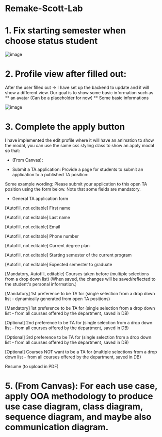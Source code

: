# Remake-Scott-Lab

# 1. Fix starting semester when choose status student
![image](https://user-images.githubusercontent.com/85500156/223956465-490119b7-925b-4c26-9364-888a52162381.png)

# 2. Profile view after filled out:

After the user filled out -> I have set up the backend to update and it will show a different view. Our goal is to show some basic information such as
** an avatar (Can be a placeholder for now)
** Some basic informations

![image](https://user-images.githubusercontent.com/85500156/223956593-f60803ae-0d68-41d7-94cf-a606bf3912b5.png)

# 3. Complete the apply button

I have implemented the edit profile where it will have an animation to show the modal, you can use the same css styling class to show an apply modal so that:

* (From Canvas):

* Submit a TA application: Provide a page for students to submit an application to a published TA position:

Some example wording:
Please submit your application to this open TA position using the form below. Note that some fields are mandatory.

* General TA application form

[Autofill, not editable] First name

[Autofill, not editable] Last name

[Autofill, not editable] Email

[Autofill, not editable] Phone number

[Autofill, not editable] Current degree plan

[Autofill, not editable] Starting semester of the current program

[Autofill, not editable] Expected semester to graduate

[Mandatory, Autofill, editable] Courses taken before (multiple selections from a drop down list) (When saved, the changes will be saved/reflected to the student's personal information.)

[Mandatory] 1st preference to be TA for (single selection from a drop down list - dynamically generated from open TA positions)

[Mandatory] 1st preference to be TA for (single selection from a drop down list - from all courses offered by the department, saved in DB)

[Optional] 2nd preference to be TA for (single selection from a drop down list - from all courses offered by the department, saved in DB)

[Optional] 3rd preference to be TA for (single selection from a drop down list - from all courses offered by the department, saved in DB)

[Optional] Courses NOT want to be a TA for (multiple selections from a drop down list - from all courses offered by the department, saved in DB)

Resume (to upload in PDF)

# 5. (From Canvas): For each use case, apply OOA methodology to produce use case diagram, class diagram, sequence diagram, and maybe also communication diagram.
